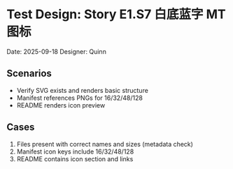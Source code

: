 # Test Design: Story E1.S7 白底蓝字 MT 图标

Date: 2025-09-18
Designer: Quinn

## Scenarios
- Verify SVG exists and renders basic structure
- Manifest references PNGs for 16/32/48/128
- README renders icon preview

## Cases
1. Files present with correct names and sizes (metadata check)
2. Manifest icon keys include 16/32/48/128
3. README contains icon section and links
